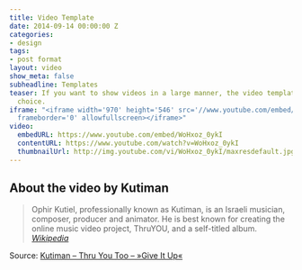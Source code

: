```yaml
---
title: Video Template
date: 2014-09-14 00:00:00 Z
categories:
- design
tags:
- post format
layout: video
show_meta: false
subheadline: Templates
teaser: If you want to show videos in a large manner, the video template is the right
  choice.
iframe: "<iframe width='970' height='546' src='//www.youtube.com/embed/WoHxoz_0ykI'
  frameborder='0' allowfullscreen></iframe>"
video:
  embedURL: https://www.youtube.com/embed/WoHxoz_0ykI
  contentURL: https://www.youtube.com/watch?v=WoHxoz_0ykI
  thumbnailUrl: http://img.youtube.com/vi/WoHxoz_0ykI/maxresdefault.jpg
---
```


<!--more-->

## About the video by Kutiman

> Ophir Kutiel, professionally known as Kutiman, is an Israeli musician, composer, producer and animator. He is best known for creating the online music video project, ThruYOU, and a self-titled album. <cite>[Wikipedia](http://en.wikipedia.org/wiki/Kutiman)</cite>



Source: [Kutiman – Thru You Too – »Give It Up«](https://www.youtube.com/watch?v=WoHxoz_0ykI)

